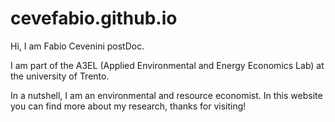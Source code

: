 # cevefabio.github.io

Hi, I am Fabio Cevenini postDoc. 

I am part of the A3EL (Applied Environmental and Energy Economics Lab) at the university of Trento. 

In a nutshell, I am an environmental and resource economist. In this website you can find more about my research, thanks for visiting!
